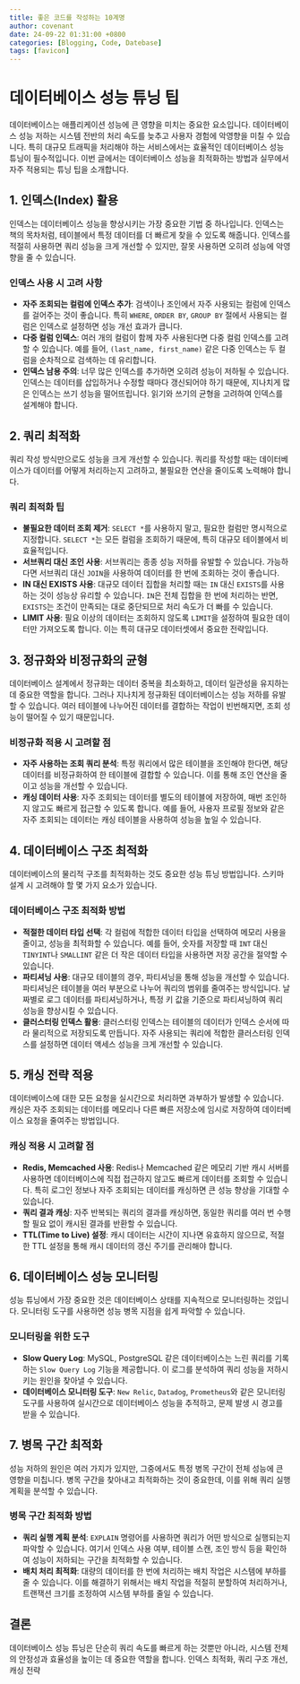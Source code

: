 ```yaml
---
title: 좋은 코드를 작성하는 10계명
author: covenant
date: 24-09-22 01:31:00 +0800
categories: [Blogging, Code, Datebase]
tags: [favicon]
---
```


# 데이터베이스 성능 튜닝 팁

데이터베이스는 애플리케이션 성능에 큰 영향을 미치는 중요한 요소입니다. 데이터베이스 성능 저하는 시스템 전반의 처리 속도를 늦추고 사용자 경험에 악영향을 미칠 수 있습니다. 특히 대규모 트래픽을 처리해야 하는 서비스에서는 효율적인 데이터베이스 성능 튜닝이 필수적입니다. 이번 글에서는 데이터베이스 성능을 최적화하는 방법과 실무에서 자주 적용되는 튜닝 팁을 소개합니다.

## 1. 인덱스(Index) 활용

인덱스는 데이터베이스 성능을 향상시키는 가장 중요한 기법 중 하나입니다. 인덱스는 책의 목차처럼, 테이블에서 특정 데이터를 더 빠르게 찾을 수 있도록 해줍니다. 인덱스를 적절히 사용하면 쿼리 성능을 크게 개선할 수 있지만, 잘못 사용하면 오히려 성능에 악영향을 줄 수 있습니다.

### 인덱스 사용 시 고려 사항
- **자주 조회되는 컬럼에 인덱스 추가**: 검색이나 조인에서 자주 사용되는 컬럼에 인덱스를 걸어주는 것이 좋습니다. 특히 `WHERE`, `ORDER BY`, `GROUP BY` 절에서 사용되는 컬럼은 인덱스로 설정하면 성능 개선 효과가 큽니다.
- **다중 컬럼 인덱스**: 여러 개의 컬럼이 함께 자주 사용된다면 다중 컬럼 인덱스를 고려할 수 있습니다. 예를 들어, `(last_name, first_name)` 같은 다중 인덱스는 두 컬럼을 순차적으로 검색하는 데 유리합니다.
- **인덱스 남용 주의**: 너무 많은 인덱스를 추가하면 오히려 성능이 저하될 수 있습니다. 인덱스는 데이터를 삽입하거나 수정할 때마다 갱신되어야 하기 때문에, 지나치게 많은 인덱스는 쓰기 성능을 떨어뜨립니다. 읽기와 쓰기의 균형을 고려하여 인덱스를 설계해야 합니다.

## 2. 쿼리 최적화

쿼리 작성 방식만으로도 성능을 크게 개선할 수 있습니다. 쿼리를 작성할 때는 데이터베이스가 데이터를 어떻게 처리하는지 고려하고, 불필요한 연산을 줄이도록 노력해야 합니다.

### 쿼리 최적화 팁
- **불필요한 데이터 조회 제거**: `SELECT *`를 사용하지 말고, 필요한 컬럼만 명시적으로 지정합니다. `SELECT *`는 모든 컬럼을 조회하기 때문에, 특히 대규모 테이블에서 비효율적입니다.
- **서브쿼리 대신 조인 사용**: 서브쿼리는 종종 성능 저하를 유발할 수 있습니다. 가능하다면 서브쿼리 대신 `JOIN`을 사용하여 데이터를 한 번에 조회하는 것이 좋습니다.
- **IN 대신 EXISTS 사용**: 대규모 데이터 집합을 처리할 때는 `IN` 대신 `EXISTS`를 사용하는 것이 성능상 유리할 수 있습니다. `IN`은 전체 집합을 한 번에 처리하는 반면, `EXISTS`는 조건이 만족되는 대로 중단되므로 처리 속도가 더 빠를 수 있습니다.
- **LIMIT 사용**: 필요 이상의 데이터는 조회하지 않도록 `LIMIT`을 설정하여 필요한 데이터만 가져오도록 합니다. 이는 특히 대규모 데이터셋에서 중요한 전략입니다.

## 3. 정규화와 비정규화의 균형

데이터베이스 설계에서 정규화는 데이터 중복을 최소화하고, 데이터 일관성을 유지하는 데 중요한 역할을 합니다. 그러나 지나치게 정규화된 데이터베이스는 성능 저하를 유발할 수 있습니다. 여러 테이블에 나누어진 데이터를 결합하는 작업이 빈번해지면, 조회 성능이 떨어질 수 있기 때문입니다.

### 비정규화 적용 시 고려할 점
- **자주 사용하는 조회 쿼리 분석**: 특정 쿼리에서 많은 테이블을 조인해야 한다면, 해당 데이터를 비정규화하여 한 테이블에 결합할 수 있습니다. 이를 통해 조인 연산을 줄이고 성능을 개선할 수 있습니다.
- **캐싱 데이터 사용**: 자주 조회되는 데이터를 별도의 테이블에 저장하여, 매번 조인하지 않고도 빠르게 접근할 수 있도록 합니다. 예를 들어, 사용자 프로필 정보와 같은 자주 조회되는 데이터는 캐싱 테이블을 사용하여 성능을 높일 수 있습니다.

## 4. 데이터베이스 구조 최적화

데이터베이스의 물리적 구조를 최적화하는 것도 중요한 성능 튜닝 방법입니다. 스키마 설계 시 고려해야 할 몇 가지 요소가 있습니다.

### 데이터베이스 구조 최적화 방법
- **적절한 데이터 타입 선택**: 각 컬럼에 적합한 데이터 타입을 선택하여 메모리 사용을 줄이고, 성능을 최적화할 수 있습니다. 예를 들어, 숫자를 저장할 때 `INT` 대신 `TINYINT`나 `SMALLINT` 같은 더 작은 데이터 타입을 사용하면 저장 공간을 절약할 수 있습니다.
- **파티셔닝 사용**: 대규모 테이블의 경우, 파티셔닝을 통해 성능을 개선할 수 있습니다. 파티셔닝은 테이블을 여러 부분으로 나누어 쿼리의 범위를 줄여주는 방식입니다. 날짜별로 로그 데이터를 파티셔닝하거나, 특정 키 값을 기준으로 파티셔닝하여 쿼리 성능을 향상시킬 수 있습니다.
- **클러스터링 인덱스 활용**: 클러스터링 인덱스는 테이블의 데이터가 인덱스 순서에 따라 물리적으로 저장되도록 만듭니다. 자주 사용되는 쿼리에 적합한 클러스터링 인덱스를 설정하면 데이터 액세스 성능을 크게 개선할 수 있습니다.

## 5. 캐싱 전략 적용

데이터베이스에 대한 모든 요청을 실시간으로 처리하면 과부하가 발생할 수 있습니다. 캐싱은 자주 조회되는 데이터를 메모리나 다른 빠른 저장소에 임시로 저장하여 데이터베이스 요청을 줄여주는 방법입니다.

### 캐싱 적용 시 고려할 점
- **Redis, Memcached 사용**: Redis나 Memcached 같은 메모리 기반 캐시 서버를 사용하면 데이터베이스에 직접 접근하지 않고도 빠르게 데이터를 조회할 수 있습니다. 특히 로그인 정보나 자주 조회되는 데이터를 캐싱하면 큰 성능 향상을 기대할 수 있습니다.
- **쿼리 결과 캐싱**: 자주 반복되는 쿼리의 결과를 캐싱하면, 동일한 쿼리를 여러 번 수행할 필요 없이 캐시된 결과를 반환할 수 있습니다.
- **TTL(Time to Live) 설정**: 캐시 데이터는 시간이 지나면 유효하지 않으므로, 적절한 TTL 설정을 통해 캐시 데이터의 갱신 주기를 관리해야 합니다.

## 6. 데이터베이스 성능 모니터링

성능 튜닝에서 가장 중요한 것은 데이터베이스 상태를 지속적으로 모니터링하는 것입니다. 모니터링 도구를 사용하면 성능 병목 지점을 쉽게 파악할 수 있습니다.

### 모니터링을 위한 도구
- **Slow Query Log**: MySQL, PostgreSQL 같은 데이터베이스는 느린 쿼리를 기록하는 `Slow Query Log` 기능을 제공합니다. 이 로그를 분석하여 쿼리 성능을 저하시키는 원인을 찾아낼 수 있습니다.
- **데이터베이스 모니터링 도구**: `New Relic`, `Datadog`, `Prometheus`와 같은 모니터링 도구를 사용하여 실시간으로 데이터베이스 성능을 추적하고, 문제 발생 시 경고를 받을 수 있습니다.

## 7. 병목 구간 최적화

성능 저하의 원인은 여러 가지가 있지만, 그중에서도 특정 병목 구간이 전체 성능에 큰 영향을 미칩니다. 병목 구간을 찾아내고 최적화하는 것이 중요한데, 이를 위해 쿼리 실행 계획을 분석할 수 있습니다.

### 병목 구간 최적화 방법
- **쿼리 실행 계획 분석**: `EXPLAIN` 명령어를 사용하면 쿼리가 어떤 방식으로 실행되는지 파악할 수 있습니다. 여기서 인덱스 사용 여부, 테이블 스캔, 조인 방식 등을 확인하여 성능이 저하되는 구간을 최적화할 수 있습니다.
- **배치 처리 최적화**: 대량의 데이터를 한 번에 처리하는 배치 작업은 시스템에 부하를 줄 수 있습니다. 이를 해결하기 위해서는 배치 작업을 적절히 분할하여 처리하거나, 트랜잭션 크기를 조정하여 시스템 부하를 줄일 수 있습니다.

## 결론

데이터베이스 성능 튜닝은 단순히 쿼리 속도를 빠르게 하는 것뿐만 아니라, 시스템 전체의 안정성과 효율성을 높이는 데 중요한 역할을 합니다. 인덱스 최적화, 쿼리 구조 개선, 캐싱 전략
